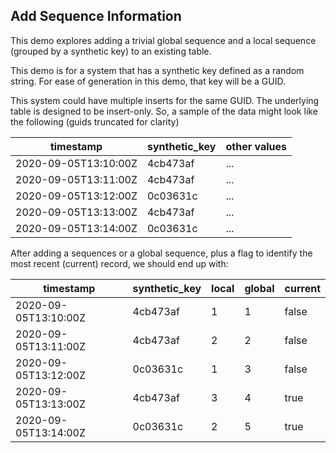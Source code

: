 ## Add Sequence Information

This demo explores adding a trivial global sequence and a local sequence
(grouped by a synthetic key) to an existing table.

This demo is for a system that has a synthetic key defined as a random string.
For ease of generation in this demo, that key will be a GUID.

This system could have multiple inserts for the same GUID. The underlying
table is designed to be insert-only. So, a sample of the data might
look like the following (guids truncated for clarity)

| timestamp | synthetic_key | other values |
| --------- | ---- | ---- |
| 2020-09-05T13:10:00Z | 4cb473af | ... |
| 2020-09-05T13:11:00Z | 4cb473af | ... |
| 2020-09-05T13:12:00Z | 0c03631c | ... |
| 2020-09-05T13:13:00Z | 4cb473af | ... |
| 2020-09-05T13:14:00Z | 0c03631c | ... |

After adding a sequences or a global sequence, plus a flag to identify the most recent (current) record,
 we should end up with:

| timestamp | synthetic_key | local | global | current |
| --------- | ---- | ----- | ------ | ------- | 
| 2020-09-05T13:10:00Z | 4cb473af | 1 | 1 | false |
| 2020-09-05T13:11:00Z | 4cb473af | 2 | 2 | false |
| 2020-09-05T13:12:00Z | 0c03631c | 1 | 3 | false |
| 2020-09-05T13:13:00Z | 4cb473af | 3 | 4 | true |
| 2020-09-05T13:14:00Z | 0c03631c | 2 | 5 | true |

